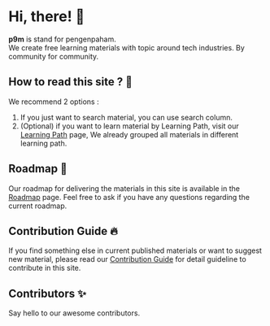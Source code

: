 # Hi, there! :wave:

**p9m** is stand for pengenpaham.  
We create free learning materials with topic around tech industries. By community for community.

## How to read this site ? :book:
We recommend 2 options :
1. If you just want to search material, you can use search column.
2. (Optional) if you want to learn material by Learning Path, visit our [Learning Path](/learning-path) page, We already grouped all materials in different learning path.

## Roadmap :rainbow:

Our roadmap for delivering the materials in this site is available in the [Roadmap](/roadmap) page.
Feel free to ask if you have any questions regarding the current roadmap.

## Contribution Guide :fire: 

If you find something else in current published materials or want to suggest new material,
please read our [Contribution Guide](/contribution-guide) for detail guideline to contribute in this site.

<script setup>
import { VPTeamMembers } from 'vitepress/theme'

const members = [
  {
    avatar: 'https://www.github.com/ervinismu.png',
    name: 'ervinismu',
    title: 'Creator',
    links: [
      { icon: 'github', link: 'https://github.com/ervinismu' },
      { icon: 'twitter', link: 'https://twitter.com/ervinismu' }
    ]
  }
]
</script>

## Contributors :sparkles:

Say hello to our awesome contributors.

<VPTeamMembers size="small" :members="members" />
